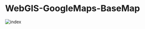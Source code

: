 # WebGIS-GoogleMaps-BaseMap

![index](https://user-images.githubusercontent.com/79959818/148786040-adf0ab23-a2df-4c4b-9872-5614ea151b3a.png)




